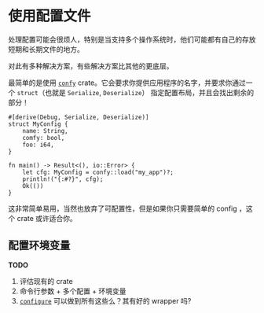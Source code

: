 # 使用配置文件

处理配置可能会很烦人，特别是当支持多个操作系统时，他们可能都有自己的存放短期和长期文件的地方。

对此有多种解决方案，有些解决方案比其他的更底层。

最简单的是使用 [`confy`] crate。它会要求你提供应用程序的名字，并要求你通过一个 `struct`（也就是 `Serialize`, `Deserialize`） 指定配置布局，并且会找出剩余的部分！

```rust,ignore
#[derive(Debug, Serialize, Deserialize)]
struct MyConfig {
    name: String,
    comfy: bool,
    foo: i64,
}

fn main() -> Result<(), io::Error> {
    let cfg: MyConfig = confy::load("my_app")?;
    println!("{:#?}", cfg);
    Ok(())
}
```

这非常简单易用，当然也放弃了可配置性，但是如果你只需要简单的 config ，这个 crate 或许适合你。

[`confy`]: https://docs.rs/confy/0.3.1/confy/

## 配置环境变量

<aside class="todo">

**TODO**

1. 评估现有的 crate
2. 命令行参数 + 多个配置 + 环境变量
3.  [`configure`] 可以做到所有这些么？其有好的 wrapper 吗?

</aside>

[`configure`]: https://docs.rs/configure/0.1.1/configure/
